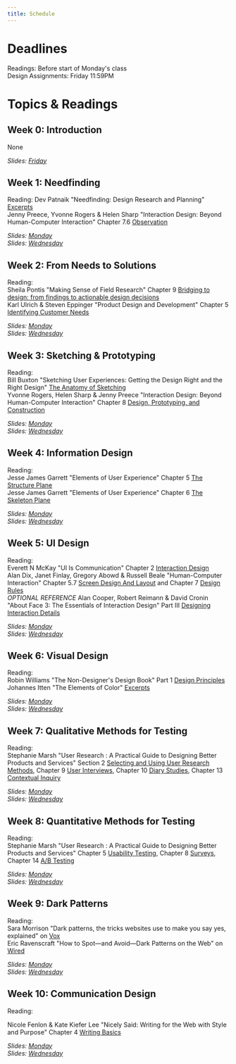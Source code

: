 ```yaml
---
title: Schedule
---
```


# Deadlines

Readings: Before start of Monday's class   
Design Assignments: Friday 11:59PM    

# Topics & Readings

## Week 0: Introduction
None  

_Slides: [Friday](https://ucsdcloud-my.sharepoint.com/:b:/g/personal/kvaccaro_ucsd_edu/EcJERgSMyy1JlI1uAnCjpO8Bb6qMJnwupf34IjM7uvgJqQ?e=FaWxmR)_

## Week 1: Needfinding   
Reading: Dev Patnaik "Needfinding: Design Research and Planning" [Excerpts](https://ucsdcloud-my.sharepoint.com/:b:/g/personal/kvaccaro_ucsd_edu/Eb026qRJHn9Hr9Rwd_cWya8BRksZ1EL8X3ru7sxdxTRarw?e=5fUQAT)    
Jenny Preece, Yvonne Rogers & Helen Sharp "Interaction Design: Beyond Human-Computer Interaction" Chapter 7.6 [Observation](https://ucsdcloud-my.sharepoint.com/:b:/g/personal/kvaccaro_ucsd_edu/EVTkx_HI-9xEtga8B0p46lcB8yNB7agUBb4V2cNRkgkGhw?e=ZufOmi)

<!-- Dev Patnaik & Robert Becker "Needfinding: The Why and How of Uncovering People’s Needs" from [Design Management Journal](https://ucsdcloud-my.sharepoint.com/:b:/g/personal/kvaccaro_ucsd_edu/EXFj0Nu-FRNLqdvcQt_vdv4BJXxEyUsykhJ0Hy7msLlDGA?e=aG4hvf) -->    

_Slides: [Monday](https://ucsdcloud-my.sharepoint.com/:b:/g/personal/kvaccaro_ucsd_edu/EYs3QDm_1aRDtSMJ9e1TXiABNbCGaNobSDjSfyVHawh3CA?e=4utlhY)_   
_Slides: [Wednesday](https://ucsdcloud-my.sharepoint.com/:b:/g/personal/kvaccaro_ucsd_edu/EcUi8pnfcphKltEGZSIZJFEBqr6IIRWmjdRNm5PEtP_-6g?e=Tr4bjH)_   

## Week 2: From Needs to Solutions
Reading:  
Sheila Pontis "Making Sense of Field Research" Chapter 9 [Bridging to design: from findings to actionable design decisions](https://ucsdcloud-my.sharepoint.com/:b:/g/personal/kvaccaro_ucsd_edu/EfpHoSXTXHBJoK3BZBn3CykBocPpr5AWWwFuKP_g6ijp1Q?e=gzPSc1)  
Karl Ulrich & Steven Eppinger "Product Design and Development" Chapter 5 [Identifying Customer Needs](https://ucsdcloud-my.sharepoint.com/:b:/g/personal/kvaccaro_ucsd_edu/EST6CpqPSIpCmMV0dhsJWysBsCYzyvgHuQgjJvncsvbiEA?e=maiw5O)  

_Slides: [Monday](https://ucsdcloud-my.sharepoint.com/:b:/g/personal/kvaccaro_ucsd_edu/Ed9mv77fbvhOq2JNJ1-Q0sQBibDfV6px12iekdMYdGRmng?e=bKd8dD)_  
_Slides: [Wednesday](https://ucsdcloud-my.sharepoint.com/:b:/g/personal/kvaccaro_ucsd_edu/ETuDdkUtpKpJjRuP_L1EKa4BV-KkRZTbEMibCrk8gzUpkg?e=Wh9BV4)_  

## Week 3: Sketching & Prototyping
Reading:  
Bill Buxton "Sketching User Experiences: Getting the Design Right and the Right Design" [The Anatomy of Sketching](https://ucsdcloud-my.sharepoint.com/:b:/g/personal/kvaccaro_ucsd_edu/ETY5_S6SvzpCs-A9JkWr-d8B7cuu7-5X0SEpi0Jc3uVPUw)   
Yvonne Rogers, Helen Sharp & Jenny Preece "Interaction Design: Beyond Human-Computer Interaction" Chapter 8 [Design, Prototyping, and Construction](https://ucsdcloud-my.sharepoint.com/:b:/g/personal/kvaccaro_ucsd_edu/EQf5dU72JGpAtyxjjK99_DoBS34iy50WT24x85CSI3xl1Q?e=v0Vqp7)  

_Slides: [Monday](https://ucsdcloud-my.sharepoint.com/:b:/g/personal/kvaccaro_ucsd_edu/EfY-dU2c9-NCoi7XQ0wHZ_wBDFJagodJFoPdqyTY67pAUw?e=HAKMQa)_  
_Slides: [Wednesday]()_  

## Week 4: Information Design
Reading:  
Jesse James Garrett "Elements of User Experience" Chapter 5 [The Structure Plane](https://ucsdcloud-my.sharepoint.com/:b:/g/personal/kvaccaro_ucsd_edu/ETeWGHesBNBBiFvEwSm686UBYdSOHm5rWdRQkl3l-G5m2g?e=8lh0hm)  
Jesse James Garrett "Elements of User Experience" Chapter 6 [The Skeleton Plane](https://ucsdcloud-my.sharepoint.com/:b:/g/personal/kvaccaro_ucsd_edu/ETkNteRu11pKosFRCfsS7EMBUa7Zxq0FYO9ewkdqeJ7Zog?e=1CbTMY)  

_Slides: [Monday]()_  
_Slides: [Wednesday]()_  

## Week 5: UI Design
Reading:   
Everett N McKay "UI Is Communication" Chapter 2 [Interaction Design](https://ucsdcloud-my.sharepoint.com/:b:/g/personal/kvaccaro_ucsd_edu/Efgp45WkNKFCnBoQC2PcOPkBClrbxx8bEhwrN-EgeMcD0A?e=lU0iHe)   
Alan Dix, Janet Finlay, Gregory Abowd & Russell Beale "Human-Computer Interaction" Chapter 5.7 [Screen Design And Layout](https://ucsdcloud-my.sharepoint.com/:b:/g/personal/kvaccaro_ucsd_edu/EbeMpqja0kxJmx1jhfixhSgBCVEG25hqyDkgnJ4KbkwIcQ?e=w9wW2O) and Chapter 7 [Design Rules](https://ucsdcloud-my.sharepoint.com/:b:/g/personal/kvaccaro_ucsd_edu/ETu9XXtRtAxIkPG43caDbLABh8-FUlSZ9NgecJ8hVdDaVg?e=s1F8wK)    
_OPTIONAL REFERENCE_ Alan Cooper, Robert Reimann & David Cronin "About Face 3: The Essentials of Interaction Design" Part III [Designing Interaction Details](https://ucsdcloud-my.sharepoint.com/:b:/g/personal/kvaccaro_ucsd_edu/EVm9WQODxFJMhUHcEuOmTE4BbJy6F_KkzCSfySijHlDLbg?e=Om2SiZ)

_Slides: [Monday]()_  
_Slides: [Wednesday]()_  

## Week 6: Visual Design
Reading:  
Robin Williams "The Non-Designer's Design Book" Part 1 [Design Principles](https://ucsdcloud-my.sharepoint.com/:b:/g/personal/kvaccaro_ucsd_edu/EYIFhLP0iI1JnDmGuaB_rRwBck536WK0nE5b9ME6SybXHA?e=ETHUao)  
Johannes Itten "The Elements of Color" [Excerpts](https://ucsdcloud-my.sharepoint.com/:b:/g/personal/kvaccaro_ucsd_edu/EXCTTxH87_FCuLEoEX0kVewB9p3-qRcobbx-QXldHnTq7w?e=fOrZvB)

_Slides: [Monday]()_  
_Slides: [Wednesday]()_  

## Week 7: Qualitative Methods for Testing
Reading:  
Stephanie Marsh "User Research : A Practical Guide to Designing Better Products and Services" Section 2 [Selecting and Using User Research Methods](https://ucsdcloud-my.sharepoint.com/:b:/g/personal/kvaccaro_ucsd_edu/EZUkPiWsURlMkS2_zJe3C8gBcBPiQHWhMwY4ttFlXME6iQ), Chapter 9 [User Interviews](https://ucsdcloud-my.sharepoint.com/:b:/g/personal/kvaccaro_ucsd_edu/EcS7gaF88Z1Fli_qVUBeZpEBL5l0IwOIrbDo5ruuVDf_Qw), Chapter 10 [Diary Studies](https://ucsdcloud-my.sharepoint.com/:b:/g/personal/kvaccaro_ucsd_edu/EaAtyaxTdi9OvYY_Gu8eiAQBuNiuHW_skwcuTENdBS2t_A), Chapter 13 [Contextual Inquiry](https://ucsdcloud-my.sharepoint.com/:b:/g/personal/kvaccaro_ucsd_edu/EZVy3tNq-xtGs6yZJ8n3BeMBiLwXlCqbfhK4K7QSXC3rpg)

_Slides: [Monday]()_  
_Slides: [Wednesday]()_  

## Week 8: Quantitative Methods for Testing
Reading:  
Stephanie Marsh "User Research : A Practical Guide to Designing Better Products and Services" Chapter 5 [Usability Testing](https://ucsdcloud-my.sharepoint.com/:b:/g/personal/kvaccaro_ucsd_edu/EcZBbxgdLW5MkSdb-8j5LpUB7sQyIpdP2DHtF6oqmomfOQ), Chapter 8 [Surveys](https://ucsdcloud-my.sharepoint.com/:b:/g/personal/kvaccaro_ucsd_edu/EVYK7z2Oh7BPtK8uimYTjU0BON8tYeANxokbxdHFnnx2jw), Chapter 14 [A/B Testing](https://ucsdcloud-my.sharepoint.com/:b:/g/personal/kvaccaro_ucsd_edu/Eden7s0VTCZOgTz406l9nZQBsyE_I5hRKFc2XyHAAxr2pg) 

_Slides: [Monday]()_  
_Slides: [Wednesday]()_  

## Week 9: Dark Patterns
Reading:  
Sara Morrison "Dark patterns, the tricks websites use to make you say yes, explained" on [Vox](https://www.vox.com/recode/22351108/dark-patterns-ui-web-design-privacy)  
Eric Ravenscraft "How to Spot—and Avoid—Dark Patterns on the Web" on [Wired](https://www.wired.com/story/how-to-spot-avoid-dark-patterns/)  

_Slides: [Monday]()_  
_Slides: [Wednesday]()_  

## Week 10: Communication Design
Reading:  
  
Nicole Fenlon & Kate Kiefer Lee "Nicely Said: Writing for the Web with Style and Purpose" Chapter 4 [Writing Basics](https://ucsdcloud-my.sharepoint.com/:b:/g/personal/kvaccaro_ucsd_edu/Ea12OrMuyQFJqSMSEG4wGzIBGBeTLBJCkN9_Hf64kNoIyA?e=md8cKj)  

_Slides: [Monday]()_  
_Slides: [Wednesday]()_  
